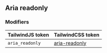 ## Aria readonly


### Modifiers

| TailwindJS token | TailwindCSS token |
| ----- | ----- |
| `aria_readonly` | [aria-readonly](https://tailwindcss.com/docs/hover-focus-and-other-states#aria-states) |
